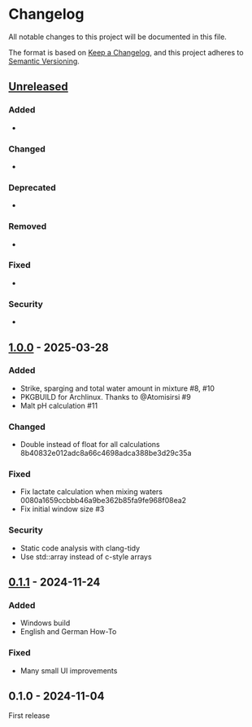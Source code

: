 # Changelog

All notable changes to this project will be documented in this file.

The format is based on [Keep a Changelog](https://keepachangelog.com/en/1.1.0/),
and this project adheres to [Semantic Versioning](https://semver.org/spec/v2.0.0.html).

## [Unreleased]

[unreleased]: https://github.com/jo-hannes/Aqua-mixtura/compare/v1.0.0...HEAD

### Added
* 

### Changed
* 

### Deprecated
* 

### Removed
* 

### Fixed
* 

### Security
* 

## [1.0.0] - 2025-03-28

[1.0.0]: https://github.com/jo-hannes/Aqua-mixtura/compare/v0.1.1...v1.0.0

### Added
* Strike, sparging and total water amount in mixture #8, #10
* PKGBUILD for Archlinux. Thanks to @Atomisirsi #9
* Malt pH calculation #11

### Changed
* Double instead of float for all calculations 8b40832e012adc8a66c4698adca388be3d29c35a

### Fixed
* Fix lactate calculation when mixing waters 0080a1659ccbbb46a9be362b85fa9fe968f08ea2
* Fix initial window size #3

### Security
* Static code analysis with clang-tidy
* Use std::array instead of c-style arrays


## [0.1.1] - 2024-11-24

[0.1.1]: https://github.com/jo-hannes/Aqua-mixtura/compare/v0.1.0...v0.1.1

### Added
* Windows build
* English and German How-To

### Fixed
* Many small UI improvements


## 0.1.0 - 2024-11-04

First release
